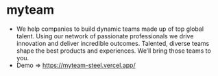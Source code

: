 # myteam
* We help companies to build dynamic teams made up of top global talent. Using our network of passionate professionals we drive innovation and deliver incredible outcomes. Talented, diverse teams shape the best products and experiences. We’ll bring those teams to you.
* Demo => https://myteam-steel.vercel.app/
